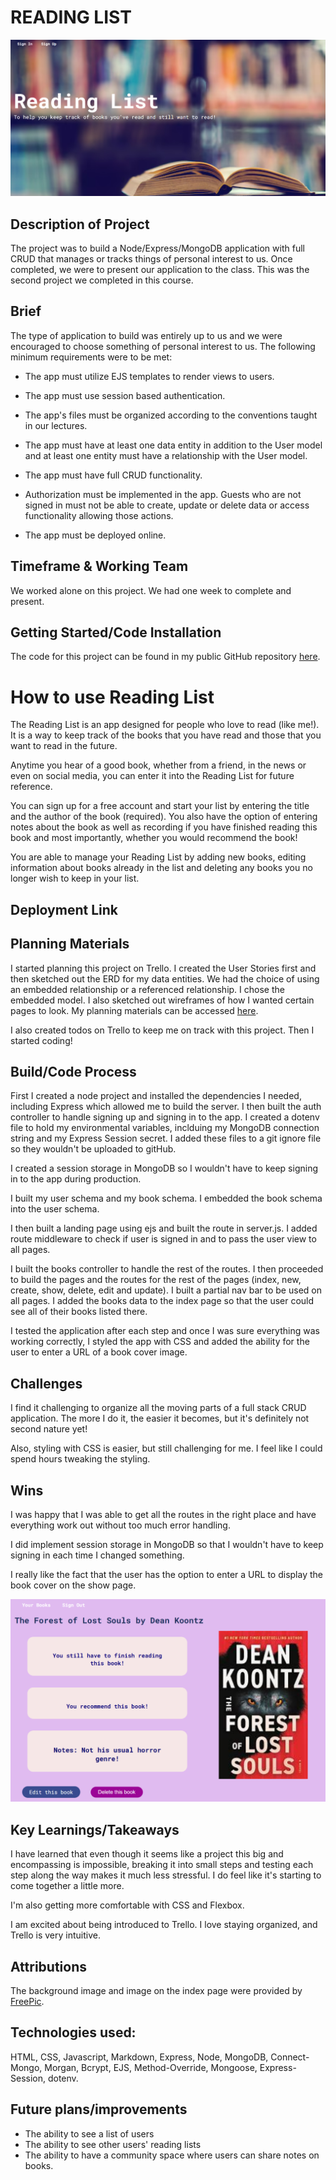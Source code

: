 # READING LIST

![Screenshot of landing page](./wsl.localhost_Ubuntu_home_chaoscgo_code_ga_projects_reading-list_Landing-Page-screenshot.png)

## Description of Project

The project was to build a Node/Express/MongoDB application with full CRUD that manages or tracks things of personal interest to us.  Once completed, we were to present our application to the class.  This was the second project we completed in this course.

## Brief

The type of application to build was entirely up to us and we were encouraged to choose something of personal interest to us.  The following minimum requirements were to be met:

* The app must utilize EJS templates to render views to users.

* The app must use session based authentication.

* The app's files must be organized according to the conventions taught in our lectures.

* The app must have at least one data entity in addition to the User model and at least one entity must have a relationship with the User model.  

* The app must have full CRUD functionality.

* Authorization must be implemented in the app.  Guests who are not signed in must not be able to create, update or delete data or access functionality allowing those actions.

* The app must be deployed online.

## Timeframe & Working Team

We worked alone on this project.  We had one week to complete and present.

## Getting Started/Code Installation

The code for this project can be found in my public GitHub repository [here](https://github.com/chaoscgo/reading-list.git).

# How to use Reading List

The Reading List is an app designed for people who love to read (like me!).  It is a way to keep track of the books that you have read and those that you want to read in the future.

Anytime you hear of a good book, whether from a friend, in the news or even on social media, you can enter it into the Reading List for future reference.

You can sign up for a free account and start your list by entering the title and the author of the book (required). You also have the option of entering notes about the book as well as recording if you have finished reading this book and most importantly, whether you would recommend the book!

You are able to manage your Reading List by adding new books, editing information about books already in the list and deleting any books you no longer wish to keep in your list.

## Deployment Link



## Planning Materials

I started planning this project on Trello.  I created the User Stories first and then sketched out the ERD for my data entities.  We had the choice of using an embedded relationship or a referenced relationship.  I chose the embedded model.  I also sketched out wireframes of how I wanted certain pages to look.  My planning materials can be accessed [here](https://trello.com/b/6PRrMTHF/reading-list).

I also created todos on Trello to keep me on track with this project.  Then I started coding!

## Build/Code Process

First I created a node project and installed the dependencies I needed, including Express which allowed me to build the server.  I then built the auth controller to handle signing up and signing in to the app.  I created a dotenv file to hold my environmental variables, inclduing my MongoDB connection string and my Express Session secret.  I added these files to a git ignore file so they wouldn't be uploaded to gitHub.

I created a session storage in MongoDB so I wouldn't have to keep signing in to the app during production.

I built my user schema and my book schema.  I embedded the book schema into the user schema.

I then built a landing page using ejs and built the route in server.js.  I added route middleware to check if user is signed in and to pass the user view to all pages.

I built the books controller to handle the rest of the routes.  I then proceeded to build the pages and the routes for the rest of the pages (index, new, create, show, delete, edit and update).  I built a partial nav bar to be used on all pages.  I added the books data to the index page so that the user could see all of their books listed there.

I tested the application after each step and once I was sure everything was working correctly, I styled the app with CSS and added the ability for the user to enter a URL of a book cover image.

## Challenges

I find it challenging to organize all the moving parts of a full stack CRUD application.  The more I do it, the easier it becomes, but it's definitely not second nature yet!  

Also, styling with CSS is easier, but still challenging for me.  I feel like I could spend hours tweaking the styling.

## Wins

I was happy that I was able to get all the routes in the right place and have everything work out without too much error handling.

I did implement session storage in MongoDB so that I wouldn't have to keep signing in each time I changed something.

I really like the fact that the user has the option to enter a URL to display the book cover on the show page.

![Screenshot of show page](./wsl.localhost_Ubuntu_home_chaoscgo_code_ga_projects_reading-list_Show-Page-screenshot.png)

## Key Learnings/Takeaways

I have learned that even though it seems like a project this big and encompassing is impossible, breaking it into small steps and testing each step along the way makes it much less stressful.  I do feel like it's starting to come together a little more.

I'm also getting more comfortable with CSS and Flexbox.

I am excited about being introduced to Trello.  I love staying organized, and Trello is very intuitive.

## Attributions

The background image and image on the index page were provided by [FreePic](https://www.freepik.com).

## Technologies used:

HTML, CSS, Javascript, Markdown, Express, Node, MongoDB, Connect-Mongo, Morgan, Bcrypt, EJS, Method-Override, Mongoose, Express-Session, dotenv.

## Future plans/improvements

* The ability to see a list of users
* The ability to see other users' reading lists
* The ability to have a community space where users can share notes on books.
